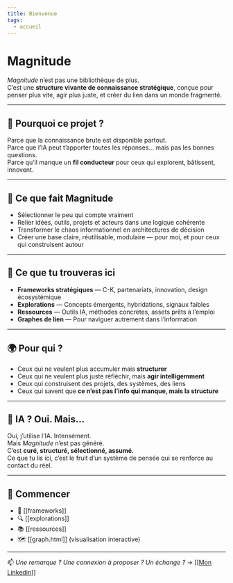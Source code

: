 ```yaml
---
title: Bienvenue
tags:
  - accueil
---
```

# Magnitude

*Magnitude* n’est pas une bibliothèque de plus.  
C’est une **structure vivante de connaissance stratégique**, conçue pour penser plus vite, agir plus juste, et créer du lien dans un monde fragmenté.

---

## 🎯 Pourquoi ce projet ?

Parce que la connaissance brute est disponible partout.  
Parce que l’IA peut t’apporter toutes les réponses… mais pas les bonnes questions.  
Parce qu’il manque un **fil conducteur** pour ceux qui explorent, bâtissent, innovent.

---

## 🧭 Ce que fait Magnitude

- Sélectionner le peu qui compte vraiment  
- Relier idées, outils, projets et acteurs dans une logique cohérente  
- Transformer le chaos informationnel en architectures de décision  
- Créer une base claire, réutilisable, modulaire — pour moi, et pour ceux qui construisent autour

---

## 🧱 Ce que tu trouveras ici

- **Frameworks stratégiques** — C-K, partenariats, innovation, design écosystémique  
- **Explorations** — Concepts émergents, hybridations, signaux faibles  
- **Ressources** — Outils IA, méthodes concrètes, assets prêts à l’emploi  
- **Graphes de lien** — Pour naviguer autrement dans l’information

---

## 🌍 Pour qui ?

- Ceux qui ne veulent plus accumuler mais **structurer**  
- Ceux qui ne veulent plus juste réfléchir, mais **agir intelligemment**  
- Ceux qui construisent des projets, des systèmes, des liens  
- Ceux qui savent que **ce n’est pas l’info qui manque, mais la structure**

---

## 🧠 IA ? Oui. Mais…

Oui, j’utilise l’IA. Intensément.  
Mais *Magnitude* n’est pas généré.  
C’est **curé, structuré, sélectionné, assumé.**  
Ce que tu lis ici, c’est le fruit d’un système de pensée qui se renforce au contact du réel.

---

## 🚀 Commencer

- 🧰 [[frameworks]]  
- 🔍 [[explorations]]  
- 📚 [[ressources]]  
- 🗺️ [[graph.html]] (visualisation interactive)

---

📫 *Une remarque ? Une connexion à proposer ? Un échange ?*
→ [[[Mon Linkedin](https://www.linkedin.com/in/matthieu-helwig/)]]
